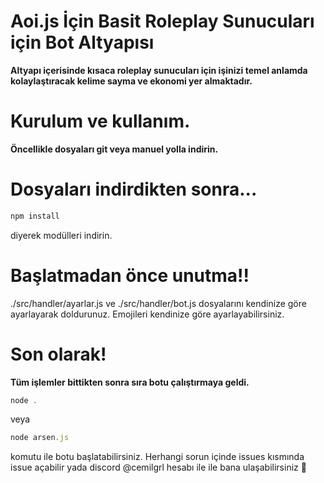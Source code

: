 # Aoi.js İçin Basit Roleplay Sunucuları için Bot Altyapısı
**Altyapı içerisinde kısaca roleplay sunucuları için işinizi temel anlamda kolaylaştıracak kelime sayma ve ekonomi yer almaktadır.**

# Kurulum ve kullanım.
**Öncellikle dosyaları git veya manuel yolla indirin.**

# Dosyaları indirdikten sonra...
```js
npm install
```
diyerek modülleri indirin.
# Başlatmadan önce unutma!!
./src/handler/ayarlar.js ve ./src/handler/bot.js dosyalarını kendinize göre ayarlayarak doldurunuz. Emojileri kendinize göre ayarlayabilirsiniz.

# Son olarak!
**Tüm işlemler bittikten sonra sıra botu çalıştırmaya geldi.**
```js
node .
```
veya
```js
node arsen.js
```
komutu ile botu başlatabilirsiniz. Herhangi sorun içinde issues kısmında issue açabilir yada discord @cemilgrl hesabı ile ile bana ulaşabilirsiniz 🤍
